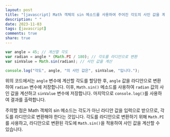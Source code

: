 ```yaml
---
layout: post
title: "[javascript] Math 객체의 sin 메소드를 사용하여 주어진 각도의 사인 값을 계산하는 방법은 무엇인가요?"
description: " "
date: 2023-11-03
tags: [javascript]
comments: true
share: true
---
```


```javascript
var angle = 45; // 계산할 각도
var radian = angle * (Math.PI / 180); // 각도를 라디안으로 변환
var sinValue = Math.sin(radian); // 사인 값을 계산

console.log("각도", angle, "의 사인 값은", sinValue, "입니다.");
```

위의 코드에서는 `angle` 변수에 계산할 각도를 할당한 후, `angle` 값을 라디안으로 변환하여 `radian` 변수에 저장합니다. 이후, `Math.sin()` 메소드를 사용하여 `radian` 값의 사인 값을 계산하고 `sinValue` 변수에 저장합니다. 마지막으로 `console.log()`를 사용하여 결과를 출력합니다.

주의할 점은 Math 객체의 sin 메소드는 각도가 아닌 라디안 값을 입력으로 받으므로, 각도를 라디안으로 변환해야 한다는 것입니다. 각도를 라디안으로 변환하기 위해 `Math.PI`를 사용하고, 라디안으로 변환된 각도에 `Math.sin()`을 적용하여 사인 값을 계산할 수 있습니다.